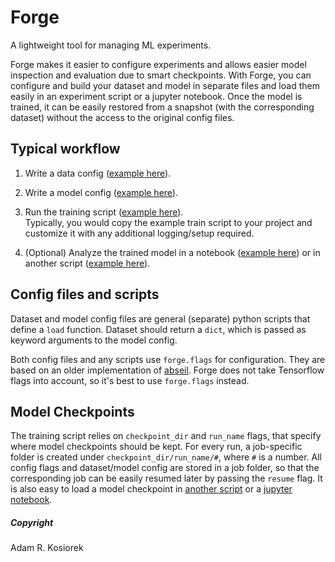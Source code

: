 # Forge
A lightweight tool for managing ML experiments.

Forge makes it easier to configure experiments and allows easier model inspection and evaluation due to smart checkpoints. With Forge, you can configure and build your dataset and model in separate files and load them easily in an experiment script or a jupyter notebook. Once the model is trained, it can be easily restored from a snapshot (with the corresponding dataset) without the access to the original config files.

## Typical workflow
1. Write a data config ([example here](https://github.com/akosiorek/forge/blob/161cbaaafe99df7064dd447a1dcd307ee0c4c4e2/forge/configs/mnist_data.py)).
2. Write a model config ([example here](https://github.com/akosiorek/forge/blob/161cbaaafe99df7064dd447a1dcd307ee0c4c4e2/forge/configs/mnist_mlp.py)).
3. Run the training script ([example here](https://github.com/akosiorek/forge/blob/161cbaaafe99df7064dd447a1dcd307ee0c4c4e2/forge/examples/train.py)). <br>
Typically, you would copy the example train script to your project and customize it with any additional logging/setup required.

4. (Optional) Analyze the trained model in a notebook ([example here](https://github.com/akosiorek/forge/blob/161cbaaafe99df7064dd447a1dcd307ee0c4c4e2/forge/examples/model_in_notebook.ipynb)) or in another script ([example here](https://github.com/akosiorek/forge/blob/161cbaaafe99df7064dd447a1dcd307ee0c4c4e2/forge/examples/load_model_from_checkpoint.py)).

## Config files and scripts
Dataset and model config files are general (separate) python scripts that define a `load` function. Dataset should return a `dict`, which is passed as keyword arguments to the model config.  

Both config files and any scripts use `forge.flags` for configuration. They are based on an older implementation of [abseil](https://github.com/abseil/abseil-py/tree/master/absl/flags). Forge does not take Tensorflow flags into account, so it's best to use `forge.flags` instead.

## Model Checkpoints
The training script relies on `checkpoint_dir` and `run_name` flags, that specify where model checkpoints should be kept. For every run, a job-specific folder is created under `checkpoint_dir/run_name/#`, where `#` is a number. All config flags and dataset/model config are stored in a job folder, so that the corresponding job can be easily resumed later by passing the `resume` flag. It is also easy to load a model checkpoint in [another script](https://github.com/akosiorek/forge/blob/161cbaaafe99df7064dd447a1dcd307ee0c4c4e2/forge/examples/load_model_from_checkpoint.py) or a [jupyter notebook](https://github.com/akosiorek/forge/blob/161cbaaafe99df7064dd447a1dcd307ee0c4c4e2/forge/examples/model_in_notebook.ipynb).

##### Copyright
Adam R. Kosiorek
